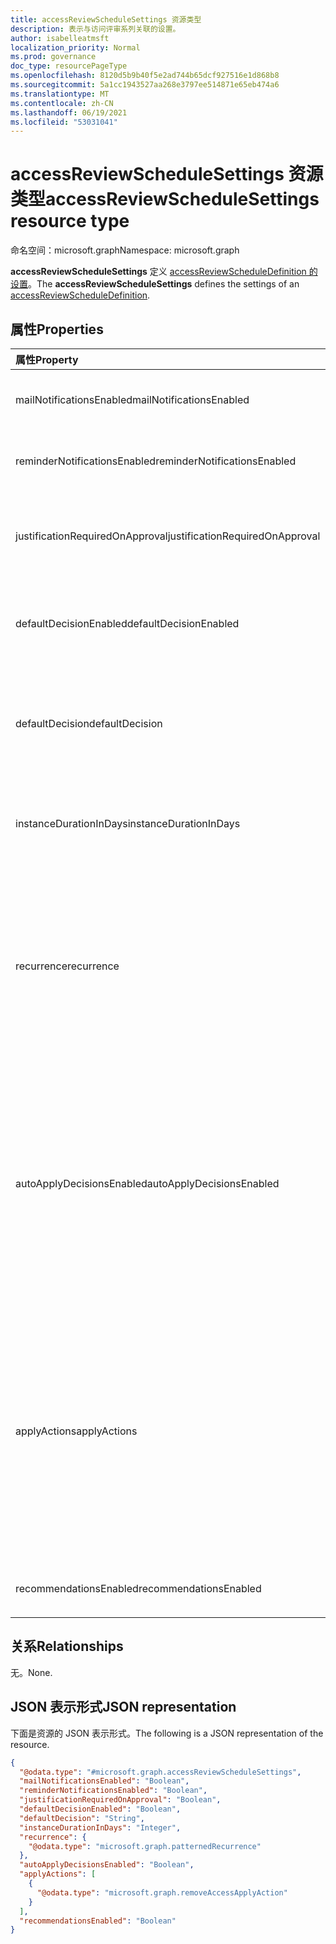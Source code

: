 ```yaml
---
title: accessReviewScheduleSettings 资源类型
description: 表示与访问评审系列关联的设置。
author: isabelleatmsft
localization_priority: Normal
ms.prod: governance
doc_type: resourcePageType
ms.openlocfilehash: 8120d5b9b40f5e2ad744b65dcf927516e1d868b8
ms.sourcegitcommit: 5a1cc1943527aa268e3797ee514871e65eb474a6
ms.translationtype: MT
ms.contentlocale: zh-CN
ms.lasthandoff: 06/19/2021
ms.locfileid: "53031041"
---
```

# <a name="accessreviewschedulesettings-resource-type"></a><span data-ttu-id="0f3ea-103">accessReviewScheduleSettings 资源类型</span><span class="sxs-lookup"><span data-stu-id="0f3ea-103">accessReviewScheduleSettings resource type</span></span>

<span data-ttu-id="0f3ea-104">命名空间：microsoft.graph</span><span class="sxs-lookup"><span data-stu-id="0f3ea-104">Namespace: microsoft.graph</span></span>

<span data-ttu-id="0f3ea-105">**accessReviewScheduleSettings** 定义 [accessReviewScheduleDefinition 的设置](accessreviewscheduledefinition.md)。</span><span class="sxs-lookup"><span data-stu-id="0f3ea-105">The **accessReviewScheduleSettings** defines the settings of an [accessReviewScheduleDefinition](accessreviewscheduledefinition.md).</span></span> 

## <a name="properties"></a><span data-ttu-id="0f3ea-106">属性</span><span class="sxs-lookup"><span data-stu-id="0f3ea-106">Properties</span></span>
|<span data-ttu-id="0f3ea-107">属性</span><span class="sxs-lookup"><span data-stu-id="0f3ea-107">Property</span></span>|<span data-ttu-id="0f3ea-108">类型</span><span class="sxs-lookup"><span data-stu-id="0f3ea-108">Type</span></span>|<span data-ttu-id="0f3ea-109">说明</span><span class="sxs-lookup"><span data-stu-id="0f3ea-109">Description</span></span>|
|:---|:---|:---|
| <span data-ttu-id="0f3ea-110">mailNotificationsEnabled</span><span class="sxs-lookup"><span data-stu-id="0f3ea-110">mailNotificationsEnabled</span></span>|<span data-ttu-id="0f3ea-111">Boolean</span><span class="sxs-lookup"><span data-stu-id="0f3ea-111">Boolean</span></span> | <span data-ttu-id="0f3ea-112">指示是启用还是禁用电子邮件。</span><span class="sxs-lookup"><span data-stu-id="0f3ea-112">Indicates whether emails are enabled or disabled.</span></span> <span data-ttu-id="0f3ea-113">默认值为 `false`。</span><span class="sxs-lookup"><span data-stu-id="0f3ea-113">Default value is `false`.</span></span>               |
| <span data-ttu-id="0f3ea-114">reminderNotificationsEnabled</span><span class="sxs-lookup"><span data-stu-id="0f3ea-114">reminderNotificationsEnabled</span></span>|<span data-ttu-id="0f3ea-115">Boolean</span><span class="sxs-lookup"><span data-stu-id="0f3ea-115">Boolean</span></span>  | <span data-ttu-id="0f3ea-116">指示是启用还是禁用提醒。</span><span class="sxs-lookup"><span data-stu-id="0f3ea-116">Indicates whether reminders are enabled or disabled.</span></span> <span data-ttu-id="0f3ea-117">默认值为 `false`。</span><span class="sxs-lookup"><span data-stu-id="0f3ea-117">Default value is `false`.</span></span>  |
| <span data-ttu-id="0f3ea-118">justificationRequiredOnApproval</span><span class="sxs-lookup"><span data-stu-id="0f3ea-118">justificationRequiredOnApproval</span></span>|<span data-ttu-id="0f3ea-119">Boolean</span><span class="sxs-lookup"><span data-stu-id="0f3ea-119">Boolean</span></span> | <span data-ttu-id="0f3ea-120">指示是否要求审阅者提供其决策的理由。</span><span class="sxs-lookup"><span data-stu-id="0f3ea-120">Indicates whether reviewers are required to provide justification with their decision.</span></span> <span data-ttu-id="0f3ea-121">默认值为 `false`。</span><span class="sxs-lookup"><span data-stu-id="0f3ea-121">Default value is `false`.</span></span> |
| <span data-ttu-id="0f3ea-122">defaultDecisionEnabled</span><span class="sxs-lookup"><span data-stu-id="0f3ea-122">defaultDecisionEnabled</span></span>|<span data-ttu-id="0f3ea-123">Boolean</span><span class="sxs-lookup"><span data-stu-id="0f3ea-123">Boolean</span></span> | <span data-ttu-id="0f3ea-124">指示在审阅者未响应时是启用还是禁用默认决策。</span><span class="sxs-lookup"><span data-stu-id="0f3ea-124">Indicates whether the default decision is enabled or disabled when reviewers do not respond.</span></span> <span data-ttu-id="0f3ea-125">默认值为 `false`。</span><span class="sxs-lookup"><span data-stu-id="0f3ea-125">Default value is `false`.</span></span> |
| <span data-ttu-id="0f3ea-126">defaultDecision</span><span class="sxs-lookup"><span data-stu-id="0f3ea-126">defaultDecision</span></span>|<span data-ttu-id="0f3ea-127">String</span><span class="sxs-lookup"><span data-stu-id="0f3ea-127">String</span></span> | <span data-ttu-id="0f3ea-128">如果 **defaultDecisionEnabled** 为 ，则选择决策 `true` 。</span><span class="sxs-lookup"><span data-stu-id="0f3ea-128">Decision chosen if **defaultDecisionEnabled** is `true`.</span></span> <span data-ttu-id="0f3ea-129">可以是 、 `Approve` `Deny` 或 `Recommendation` 之一。</span><span class="sxs-lookup"><span data-stu-id="0f3ea-129">Can be one of `Approve`, `Deny`, or `Recommendation`.</span></span> |
| <span data-ttu-id="0f3ea-130">instanceDurationInDays</span><span class="sxs-lookup"><span data-stu-id="0f3ea-130">instanceDurationInDays</span></span>|<span data-ttu-id="0f3ea-131">Int32</span><span class="sxs-lookup"><span data-stu-id="0f3ea-131">Int32</span></span> | <span data-ttu-id="0f3ea-132">每次定期检查的持续时间 (**accessReviewInstance**) 天数表示。</span><span class="sxs-lookup"><span data-stu-id="0f3ea-132">Duration of each recurrence of review (**accessReviewInstance**) in number of days.</span></span> |
| <span data-ttu-id="0f3ea-133">recurrence</span><span class="sxs-lookup"><span data-stu-id="0f3ea-133">recurrence</span></span>|[<span data-ttu-id="0f3ea-134">patternedRecurrence</span><span class="sxs-lookup"><span data-stu-id="0f3ea-134">patternedRecurrence</span></span>](../resources/patternedrecurrence.md) | <span data-ttu-id="0f3ea-135">使用标准定期对象定期Outlook设置。</span><span class="sxs-lookup"><span data-stu-id="0f3ea-135">Detailed settings for recurrence using the standard Outlook recurrence object.</span></span> <span data-ttu-id="0f3ea-136">仅 `weekly` 支持 `absoluteMonthly` **recurrencePattern 和 recurrencePattern。**</span><span class="sxs-lookup"><span data-stu-id="0f3ea-136">Only `weekly` and `absoluteMonthly` on **recurrencePattern** are supported.</span></span> <span data-ttu-id="0f3ea-137">使用 **recurrenceRange 上的 属性 startDate** 确定审阅开始的一天。 </span><span class="sxs-lookup"><span data-stu-id="0f3ea-137">Use the property **startDate** on **recurrenceRange** to determine the day the review starts.</span></span> |
| <span data-ttu-id="0f3ea-138">autoApplyDecisionsEnabled</span><span class="sxs-lookup"><span data-stu-id="0f3ea-138">autoApplyDecisionsEnabled</span></span>|<span data-ttu-id="0f3ea-139">Boolean</span><span class="sxs-lookup"><span data-stu-id="0f3ea-139">Boolean</span></span> | <span data-ttu-id="0f3ea-140">指示是否自动应用决策。</span><span class="sxs-lookup"><span data-stu-id="0f3ea-140">Indicates whether decisions are automatically applied.</span></span> <span data-ttu-id="0f3ea-141">设置为 时，用户必须在审阅者完成访问评审后 `false` 手动应用决策。</span><span class="sxs-lookup"><span data-stu-id="0f3ea-141">When set to `false`, a user must apply the decisions manually once the reviewer completes the access review.</span></span> <span data-ttu-id="0f3ea-142">设置为 时，会在访问评审实例持续时间结束后自动应用决策，无论审阅 `true` 者是否已回复。</span><span class="sxs-lookup"><span data-stu-id="0f3ea-142">When set to `true`, decisions are applied automatically after the access review instance duration ends, whether or not the reviewers have responded.</span></span> <span data-ttu-id="0f3ea-143">默认值为 `false`。</span><span class="sxs-lookup"><span data-stu-id="0f3ea-143">Default value is `false`.</span></span> |
| <span data-ttu-id="0f3ea-144">applyActions</span><span class="sxs-lookup"><span data-stu-id="0f3ea-144">applyActions</span></span>|<span data-ttu-id="0f3ea-145">[accessReviewApplyAction](../resources/accessreviewapplyaction.md) 集合</span><span class="sxs-lookup"><span data-stu-id="0f3ea-145">[accessReviewApplyAction](../resources/accessreviewapplyaction.md) collection</span></span> | <span data-ttu-id="0f3ea-146">可选字段。</span><span class="sxs-lookup"><span data-stu-id="0f3ea-146">Optional field.</span></span> <span data-ttu-id="0f3ea-147">介绍审阅完成后要采取的操作。</span><span class="sxs-lookup"><span data-stu-id="0f3ea-147">Describes the  actions to take once a review is complete.</span></span> <span data-ttu-id="0f3ea-148">目前支持两种类型：默认 (`removeAccessApplyAction` 和) `disableAndDeleteUserApplyAction` 。</span><span class="sxs-lookup"><span data-stu-id="0f3ea-148">There are two types that are currently supported: `removeAccessApplyAction` (default) and `disableAndDeleteUserApplyAction`.</span></span> <span data-ttu-id="0f3ea-149">只需在 的情况下指定字段 `disableAndDeleteUserApplyAction` 。</span><span class="sxs-lookup"><span data-stu-id="0f3ea-149">Field only needs to be specified in the case of `disableAndDeleteUserApplyAction`.</span></span> <span data-ttu-id="0f3ea-150">请参阅 [accessReviewApplyAction](accessreviewapplyaction.md)。</span><span class="sxs-lookup"><span data-stu-id="0f3ea-150">See [accessReviewApplyAction](accessreviewapplyaction.md).</span></span> |
| <span data-ttu-id="0f3ea-151">recommendationsEnabled</span><span class="sxs-lookup"><span data-stu-id="0f3ea-151">recommendationsEnabled</span></span>|<span data-ttu-id="0f3ea-152">Boolean</span><span class="sxs-lookup"><span data-stu-id="0f3ea-152">Boolean</span></span> | <span data-ttu-id="0f3ea-153">指示是启用还是禁用决策建议。</span><span class="sxs-lookup"><span data-stu-id="0f3ea-153">Indicates whether decision recommendations are enabled or disabled.</span></span> |

## <a name="relationships"></a><span data-ttu-id="0f3ea-154">关系</span><span class="sxs-lookup"><span data-stu-id="0f3ea-154">Relationships</span></span>
<span data-ttu-id="0f3ea-155">无。</span><span class="sxs-lookup"><span data-stu-id="0f3ea-155">None.</span></span>

## <a name="json-representation"></a><span data-ttu-id="0f3ea-156">JSON 表示形式</span><span class="sxs-lookup"><span data-stu-id="0f3ea-156">JSON representation</span></span>
<span data-ttu-id="0f3ea-157">下面是资源的 JSON 表示形式。</span><span class="sxs-lookup"><span data-stu-id="0f3ea-157">The following is a JSON representation of the resource.</span></span>
<!-- {
  "blockType": "resource",
  "@odata.type": "microsoft.graph.accessReviewScheduleSettings"
}
-->
``` json
{
  "@odata.type": "#microsoft.graph.accessReviewScheduleSettings",
  "mailNotificationsEnabled": "Boolean",
  "reminderNotificationsEnabled": "Boolean",
  "justificationRequiredOnApproval": "Boolean",
  "defaultDecisionEnabled": "Boolean",
  "defaultDecision": "String",
  "instanceDurationInDays": "Integer",
  "recurrence": {
    "@odata.type": "microsoft.graph.patternedRecurrence"
  },
  "autoApplyDecisionsEnabled": "Boolean",
  "applyActions": [
    {
      "@odata.type": "microsoft.graph.removeAccessApplyAction"
    }
  ],
  "recommendationsEnabled": "Boolean"
}
```
